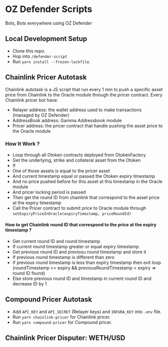 # OZ Defender Scripts

Bots, Bots everywhere using OZ Defender

## Local Development Setup

- Clone this repo.
- Hop into `/defender-script`
- Run `yarn install --frozen-lockfile`.

## Chainlink Pricer Autotask

Chainlink autotask is a JS script that run every 1 min to push a specific asset price from Chainlink to the Oracle module through the pricer contract.
Every Chainlink pricer bot have:
- Relayer address: the wallet address used to make transactions (managed by OZ Defender)
- AddressBook address: Gamma Addressbook module
- Pricer address: the pricer contract that handle pushing the asset price to the Oracle module

### How It Work ?

- Loop through all Otoken contracts deployed from OtokenFactory
- Get the underlying, strike and collateral asset from the Otoken
- If
 - One of those assets is equal to the pricer asset
 - And current timestamp equal or passed the Otoken expiry timestamp 
 - And no price pushed before for this asset at this timestamp in the Oracle module
 - And pricer locking period is passed
- Then get the round ID from chainlink that correspond to the asset price at the expiry timestamp
- Call the Pricer contract to submit price to Oracle module through `setExpiryPriceInOracle(expiryTimestamp, priceRoundId)`

#### How to get Chainlink round ID that correspond to the price at the expiry timestamp ?

- Get current round ID and round timestamp
- If current round timestamp greater or equal expiry timestamp
 - Get previous round ID and previosu round timestamp and store it
 - If previous round timestamp is different than zero
  - If previous round timestamp is less than expiry timestamp then exit loop (roundTimestamp >= expiry && previousRoundTimestamp < expiry => round ID found)
  - Else store previous round ID and timestamp in current round ID and decrease ID by 1

## Compound Pricer Autotask

- Add `API_KEY` and `API_SECRET` (Relayer keys) and `INFURA_KEY` into `.env` file.
- Run `yarn chainlink-pricer` for Chainlink pricer.
- Run `yarn compound-pricer` for Compound pricer.

## Chainlink Pricer Disputer: WETH/USD


